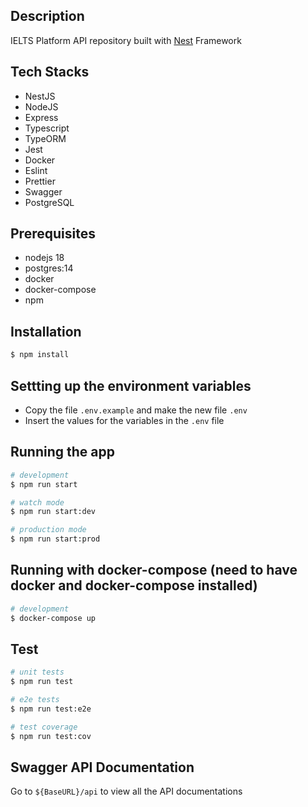 ## Description

IELTS Platform API repository built with [Nest](https://github.com/nestjs/nest) Framework

## Tech Stacks

- NestJS
- NodeJS
- Express
- Typescript
- TypeORM
- Jest
- Docker
- Eslint
- Prettier
- Swagger
- PostgreSQL

## Prerequisites

- nodejs 18
- postgres:14
- docker
- docker-compose
- npm

## Installation

```bash
$ npm install
```

## Settting up the environment variables

- Copy the file `.env.example` and make the new file `.env`
- Insert the values for the variables in the `.env` file

## Running the app

```bash
# development
$ npm run start

# watch mode
$ npm run start:dev

# production mode
$ npm run start:prod
```

## Running with docker-compose (need to have docker and docker-compose installed)

```bash
# development
$ docker-compose up
```

## Test

```bash
# unit tests
$ npm run test

# e2e tests
$ npm run test:e2e

# test coverage
$ npm run test:cov
```

## Swagger API Documentation

Go to `${BaseURL}/api` to view all the API documentations
